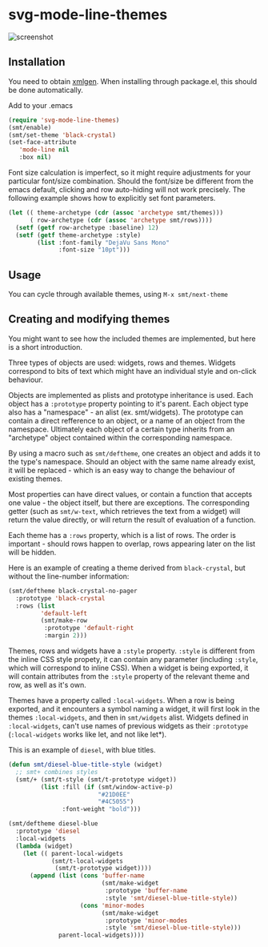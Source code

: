 # svg-mode-line-themes
![screenshot](https://github.com/sabof/svg-mode-line-themes/raw/master/screenshot.png)

## Installation

You need to obtain [xmlgen](https://github.com/philjackson/xmlgen). When
installing through package.el, this should be done automatically.

Add to your .emacs

```lisp
(require 'svg-mode-line-themes)
(smt/enable)
(smt/set-theme 'black-crystal)
(set-face-attribute
   'mode-line nil
   :box nil)
```
Font size calculation is imperfect, so it might require adjustments for your
particular font/size combination. Should the font/size be different from the
emacs default, clicking and row auto-hiding will not work precisely. The
following example shows how to explicitly set font parameters.

```lisp
(let (( theme-archetype (cdr (assoc 'archetype smt/themes)))
      ( row-archetype (cdr (assoc 'archetype smt/rows))))
  (setf (getf row-archetype :baseline) 12)
  (setf (getf theme-archetype :style)
        (list :font-family "DejaVu Sans Mono"
              :font-size "10pt")))
```

## Usage

You can cycle through available themes, using `M-x smt/next-theme`

## Creating and modifying themes

You might want to see how the included themes are implemented, but here is a
short introduction.

Three types of objects are used: widgets, rows and themes. Widgets correspond to
bits of text which might have an individual style and on-click behaviour.

Objects are implemented as plists and prototype inheritance is used. Each object
has a `:prototype` property pointing to it's parent. Each object type also has a
"namespace" - an alist (ex. smt/widgets). The prototype can contain a direct
refference to an object, or a name of an object from the namespace. Ultimately
each object of a certain type inherits from an "archetype" object contained
within the corresponding namespace.

By using a macro such as `smt/deftheme`, one creates an object and adds it to the
type's namespace. Should an object with the same name already exist, it will be
replaced - which is an easy way to change the behaviour of existing themes.

Most properties can have direct values, or contain a function that accepts one
value - the object itself, but there are exceptions. The corresponding getter
(such as `smt/w-text`, which retrieves the text from a widget) will return the
value directly, or will return the result of evaluation of a function.

Each theme has a `:rows` property, which is a list of rows. The order is
important - should rows happen to overlap, rows appearing later on the list
will be hidden.

Here is an example of creating a theme derived from `black-crystal`, but without
the line-number information:

```lisp
(smt/deftheme black-crystal-no-pager
  :prototype 'black-crystal
  :rows (list
         'default-left
         (smt/make-row
          :prototype 'default-right
          :margin 2)))
```

Themes, rows and widgets have a `:style` property. `:style` is different from
the inline CSS style propety, it can contain any parameter (including `:style`,
which will correspond to inline CSS). When a widget is being exported, it will
contain attributes from the `:style` property of the relevant theme and row, as
well as it's own.

Themes have a property called `:local-widgets`. When a row is being exported,
and it encounters a symbol naming a widget, it will first look in the themes
`:local-widgets`, and then in `smt/widgets` alist. Widgets defined in
`:local-widgets`, can't use names of previous widgets as their `:prototype`
(`:local-widgets` works like let, and not like let*).

This is an example of `diesel`, with blue titles.

```lisp
(defun smt/diesel-blue-title-style (widget)
  ;; smt+ combines styles
  (smt/+ (smt/t-style (smt/t-prototype widget))
         (list :fill (if (smt/window-active-p)
                         "#21D0EE"
                         "#4C5055")
               :font-weight "bold")))

(smt/deftheme diesel-blue
  :prototype 'diesel
  :local-widgets
  (lambda (widget)
    (let (( parent-local-widgets
            (smt/t-local-widgets
             (smt/t-prototype widget))))
      (append (list (cons 'buffer-name
                          (smt/make-widget
                           :prototype 'buffer-name
                           :style 'smt/diesel-blue-title-style))
                    (cons 'minor-modes
                          (smt/make-widget
                           :prototype 'minor-modes
                           :style 'smt/diesel-blue-title-style)))
              parent-local-widgets))))
```
